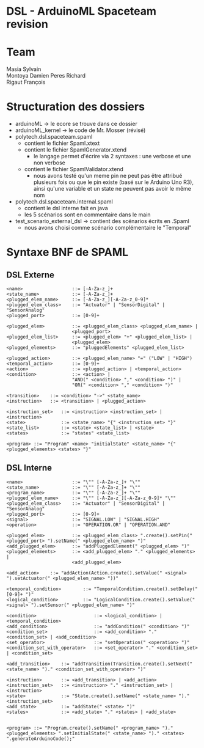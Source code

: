 # DSL - ArduinoML Spaceteam revision

# Team

Masia Sylvain  
Montoya Damien 
Peres Richard   
Rigaut François

# Structuration des dossiers

- arduinoML -> le ecore se trouve dans ce dossier  
- arduinoML_kernel -> le code de Mr. Mosser (révisé)  
- polytech.dsl.spaceteam.spaml
  - contient le fichier Spaml.xtext  
  - contient le fichier SpamlGenerator.xtend
    - le langage permet d'écrire via 2 syntaxes : une verbose et une non verbose
  - contient le fichier SpamlValidator.xtend
    - nous avons testé qu'un meme pin ne peut pas être attribué plusieurs fois ou que le pin existe (basé sur le Arduino Uno R3), ainsi qu'une variable et un state ne peuvent pas avoir le même nom
- polytech.dsl.spaceteam.internal.spaml
	- contient le dsl interne fait en java
	- les 5 scénarios sont en commentaire dans le main
- test_scenario_external_dsl -> contient des scénarios écrits en .Spaml
  - nous avons choisi comme scénario complémentaire le "Temporal"



# Syntaxe BNF de SPAML

## DSL Externe

```BNF
<name> 					::= [-A-Za-z_]+
<state_name> 			::= [-A-Za-z_]+
<plugged_elem_name> 	::= [-A-Za-z_][-A-Za-z_0-9]*
<plugged_elem_class> 	::= "Actuator" | "SensorDigital" | "SensorAnalog"
<plugged_port> 			::= [0-9]+

<plugged_elem> 			::= <plugged_elem_class> <plugged_elem_name> |
						<plugged_port>
<plugged_elem_list> 	::= <plugged_elem> "+" <plugged_elem_list> |
						<plugged_elem>
<plugged_elements> 		::= "pluggedElements" <plugged_elem_list>

<plugged_action> 		::= <plugged_elem_name> "=" ("LOW" | "HIGH")
<temporal_action> 		::= [0-9]+
<action> 				::= <plugged_action> | <temporal_action>
<condition> 			::= <action> | 
                        "AND(" <condition> "," <condition> ")" |
						"OR(" <condition> "," <condition> ")"

<transition> 	::= <condition> "->" <state_name>
<instruction> 	::= <transition> | <plugged_action>

<instruction_set> 	::= <instruction> <instruction_set> | <instruction>
<state> 			::= <state_name> "{" <instruction_set> "}"
<state_list> 		::= <state> <state_list> | <state>
<states> 			::= "states" <state_list>

<program> ::= "Program" <name> "initialState" <state_name> "{" <plugged_elements> <states> "}"
```

## DSL Interne

```BNF
<name> 					::= "\"" [-A-Za-z_]+ "\""
<state_name> 			::= "\"" [-A-Za-z_]+ "\""
<program_name> 			::= "\"" [-A-Za-z_]+ "\""
<plugged_elem_name> 	::= "\"" [-A-Za-z_][-A-Za-z_0-9]* "\""
<plugged_elem_class> 	::= "Actuator" | "SensorDigital" | "SensorAnalog"
<plugged_port> 			::= [0-9]+
<signal>				::= "SIGNAL.LOW" | "SIGNAL.HIGH"
<operation>				::= "OPERATION.OR" | "OPERATION.AND"

<plugged_elem>			::= <plugged_elem_class> ".create().setPin(" <plugged_port> ").setName(" <plugged_elem_name> ")"
<add_plugged_elem> 		::= "addPluggedElement(" <plugged_elem> ")"
<plugged_elements> 		::= <add_plugged_elem> "." <plugged_elements> |
						<add_plugged_elem>
						
<add_action>	::= "addAction(Action.create().setValue(" <signal> ").setActuator(" <plugged_elem_name> "))"

<temporal_condition>		::= "TemporalCondition.create().setDelay(" [0-9]+ ")"
<logical_condition>			::= "LogicalCondition.create().setValue(" <signal> ").setSensor(" <plugged_elem_name> ")"

<condition>						::= <logical_condition> | <temporal_condition>
<add_condition>					::= "addCondition(" <condition> ")"
<condition_set>					::= <add_condition> "." <condition_set> | <add_condition>
<set_operator>					::= "setOperation(" <operation> ")"
<condition_set_with_operator> 	::= <set_operator> "." <condition_set> | <condition_set>

<add_transition>	::= "addTransition(Transition.create().setNext(" <state_name> ")." <condition_set_with_operator> ")"

<instruction> 		::= <add_transition> | <add_action>
<instruction_set> 	::= <instruction> "." <instruction_set> | <instruction>
<state> 			::= "State.create().setName(" <state_name> ")." <instruction_set>
<add_state>			::=	"addState(" <state> ")"
<states> 			::= <add_state> "." <states> | <add_state>


<program> ::= "Program.create().setName(" <program_name> ")." <plugged_elements> ".setInitialState(" <state_name> ")." <states> ".generateArduinoCode();"
```

